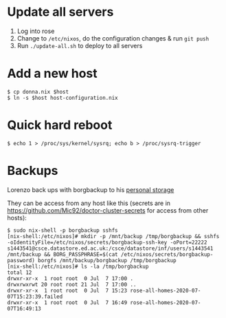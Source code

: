# Update all servers

1. Log into rose
2. Change to `/etc/nixos`, do the configuration changes & run `git push`
3. Run `./update-all.sh` to deploy to all servers

# Add a new host

```console
$ cp donna.nix $host
$ ln -s $host host-configuration.nix
```

# Quick hard reboot

```console
$ echo 1 > /proc/sys/kernel/sysrq; echo b > /proc/sysrq-trigger
```

# Backups

Lorenzo back ups with borgbackup to his [personal storage](https://www.ed.ac.uk/geosciences/intranet/it/data-storage/personal-storage)

They can be access from any host like this (secrets are in https://github.com/Mic92/doctor-cluster-secrets for access from other hosts):

```
$ sudo nix-shell -p borgbackup sshfs
[nix-shell:/etc/nixos]# mkdir -p /mnt/backup /tmp/borgbackup && sshfs -oIdentityFile=/etc/nixos/secrets/borgbackup-ssh-key -oPort=22222 s1443541@csce.datastore.ed.ac.uk:/csce/datastore/inf/users/s1443541 /mnt/backup && BORG_PASSPHRASE=$(cat /etc/nixos/secrets/borgbackup-password) borgfs /mnt/backup/borgbackup /tmp/borgbackup
[nix-shell:/etc/nixos]# ls -la /tmp/borgbackup
total 12
drwxr-xr-x  1 root root  0 Jul  7 17:00 .
drwxrwxrwt 20 root root 21 Jul  7 17:00 ..
drwxr-xr-x  1 root root  0 Jul  7 15:23 rose-all-homes-2020-07-07T15:23:39.failed
drwxr-xr-x  1 root root  0 Jul  7 16:49 rose-all-homes-2020-07-07T16:49:13
```

